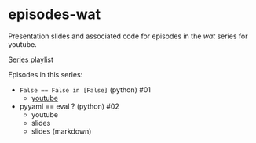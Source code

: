 episodes-wat
============

Presentation slides and associated code for episodes in the *wat* series for
youtube.

[Series playlist](https://www.youtube.com/watch?v=mRPU3l54Z7I&list=PLWBKAf81pmOamJfoHz4oRdieWQysmUkaW)

Episodes in this series:

- `False == False in [False]` (python) #01
    - [youtube](https://www.youtube.com/watch?v=mRPU3l54Z7I)
- pyyaml == eval ? (python) #02
    - youtube
    - slides
    - slides (markdown)
